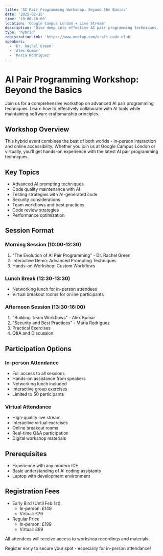 ```yaml
---
title: 'AI Pair Programming Workshop: Beyond the Basics'
date: '2025-02-15'
time: '10:00-16:00'
location: 'Google Campus London + Live Stream'
description: 'Dive deep into effective AI pair programming techniques. Learn how to leverage AI tools while maintaining code quality and engineering best practices.'
type: 'hybrid'
registrationLink: 'https://www.meetup.com/craft-code-club'
speakers:
  - 'Dr. Rachel Green'
  - 'Alex Kumar'
  - 'Maria Rodriguez'
---
```


# AI Pair Programming Workshop: Beyond the Basics

Join us for a comprehensive workshop on advanced AI pair programming techniques. Learn how to effectively collaborate with AI tools while maintaining software craftsmanship principles.

## Workshop Overview

This hybrid event combines the best of both worlds - in-person interaction and online accessibility. Whether you join us at Google Campus London or virtually, you'll get hands-on experience with the latest AI pair programming techniques.

## Key Topics

- Advanced AI prompting techniques
- Code quality maintenance with AI
- Testing strategies with AI-generated code
- Security considerations
- Team workflows and best practices
- Code review strategies
- Performance optimization

## Session Format

### Morning Session (10:00-12:30)
1. "The Evolution of AI Pair Programming" - Dr. Rachel Green
2. Interactive Demo: Advanced Prompting Techniques
3. Hands-on Workshop: Custom Workflows

### Lunch Break (12:30-13:30)
- Networking lunch for in-person attendees
- Virtual breakout rooms for online participants

### Afternoon Session (13:30-16:00)
1. "Building Team Workflows" - Alex Kumar
2. "Security and Best Practices" - Maria Rodriguez
3. Practical Exercises
4. Q&A and Discussion

## Participation Options

### In-person Attendance
- Full access to all sessions
- Hands-on assistance from speakers
- Networking lunch included
- Interactive group exercises
- Limited to 50 participants

### Virtual Attendance
- High-quality live stream
- Interactive virtual exercises
- Online breakout rooms
- Real-time Q&A participation
- Digital workshop materials

## Prerequisites

- Experience with any modern IDE
- Basic understanding of AI coding assistants
- Laptop with development environment

## Registration Fees

- Early Bird (Until Feb 1st)
  - In-person: £149
  - Virtual: £79
- Regular Price
  - In-person: £199
  - Virtual: £99

All attendees will receive access to workshop recordings and materials.

Register early to secure your spot - especially for in-person attendance! 